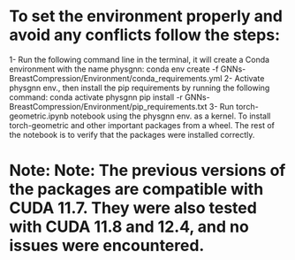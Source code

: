 # To set the environment properly and avoid any conflicts follow the steps:
1- Run the following command line in the terminal, it will create a Conda environment with the name physgnn:
conda env create -f GNNs-BreastCompression/Environment/conda_requirements.yml
2- Activate physgnn env., then install the pip requirements by running the following command:
conda activate physgnn
pip install -r GNNs-BreastCompression/Environment/pip_requirements.txt
3- Run torch-geometric.ipynb notebook using the physgnn env. as a kernel. To install torch-geometric and other important packages from a wheel. The rest of the notebook is to verify that the packages were installed correctly.

# Note: Note: The previous versions of the packages are compatible with CUDA 11.7. They were also tested with CUDA 11.8 and 12.4, and no issues were encountered.
